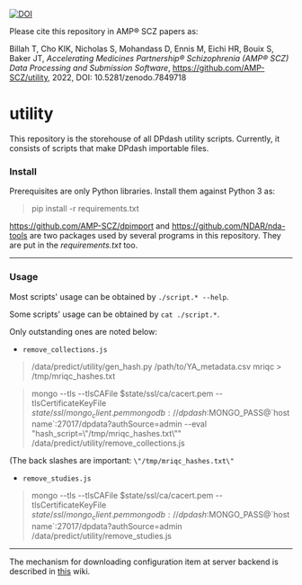 [![DOI](https://zenodo.org/badge/DOI/10.5281/zenodo.7849718.svg)](https://doi.org/10.5281/zenodo.7849718)

Please cite this repository in AMP® SCZ papers as:

Billah T, Cho KIK, Nicholas S, Mohandass D, Ennis M, Eichi HR, Bouix S, Baker JT, *Accelerating Medicines Partnership® Schizophrenia (AMP® SCZ) Data Processing and Submission Software*, https://github.com/AMP-SCZ/utility, 2022, DOI: 10.5281/zenodo.7849718

# utility

This repository is the storehouse of all DPdash utility scripts. Currently, it consists of scripts that make DPdash importable files.


### Install

Prerequisites are only Python libraries. Install them against Python 3 as:

> pip install -r requirements.txt

https://github.com/AMP-SCZ/dpimport and https://github.com/NDAR/nda-tools
are two packages used by several programs in this repository.
They are put in the *requirements.txt* too.

---

### Usage

Most scripts' usage can be obtained by `./script.* --help`.

Some scripts' usage can be obtained by `cat ./script.*`.

Only outstanding ones are noted below:


* `remove_collections.js`

> /data/predict/utility/gen_hash.py  /path/to/YA_metadata.csv mriqc > /tmp/mriqc_hashes.txt

> mongo --tls --tlsCAFile $state/ssl/ca/cacert.pem --tlsCertificateKeyFile $state/ssl/mongo_client.pem mongodb://dpdash:$MONGO_PASS@\`hostname\`:27017/dpdata?authSource=admin --eval "hash_script=\\"/tmp/mriqc_hashes.txt\\"" /data/predict/utility/remove_collections.js

(The back slashes are important: `\"/tmp/mriqc_hashes.txt\"`



* `remove_studies.js`

> mongo --tls --tlsCAFile $state/ssl/ca/cacert.pem --tlsCertificateKeyFile $state/ssl/mongo_client.pem mongodb://dpdash:$MONGO_PASS@\`hostname\`:27017/dpdata?authSource=admin /data/predict/utility/remove_studies.js


---

The mechanism for downloading configuration item at server backend is described in [this](https://github.com/AMP-SCZ/dpdash/wiki/Download-configuration) wiki.
